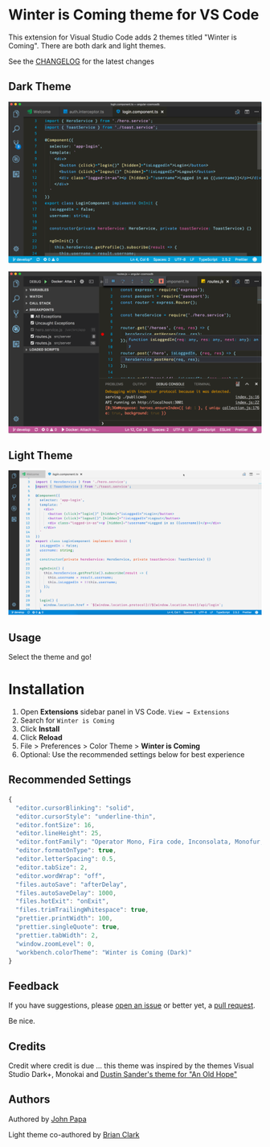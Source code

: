 # Winter is Coming theme for VS Code

This extension for Visual Studio Code adds 2 themes titled "Winter is Coming". There are both dark and light themes.

See the [CHANGELOG](CHANGELOG.md) for the latest changes

## Dark Theme

![HTML](images/800-1.png)

![JavaScript/TypeScript](images/800-2.png)

## Light Theme

![Light Theme](images/800-3-light.png)

## Usage

Select the theme and go!

# Installation

1. Open **Extensions** sidebar panel in VS Code. `View → Extensions`
2. Search for `Winter is Coming`
3. Click **Install**
4. Click **Reload**
5. File > Preferences > Color Theme > **Winter is Coming**
6. Optional: Use the recommended settings below for best experience

## Recommended Settings

```js
{
  "editor.cursorBlinking": "solid",
  "editor.cursorStyle": "underline-thin",
  "editor.fontSize": 16,
  "editor.lineHeight": 25,
  "editor.fontFamily": "Operator Mono, Fira code, Inconsolata, Monofur, Menlo",
  "editor.formatOnType": true,
  "editor.letterSpacing": 0.5,
  "editor.tabSize": 2,
  "editor.wordWrap": "off",
  "files.autoSave": "afterDelay",
  "files.autoSaveDelay": 1000,
  "files.hotExit": "onExit",
  "files.trimTrailingWhitespace": true,
  "prettier.printWidth": 100,
  "prettier.singleQuote": true,
  "prettier.tabWidth": 2,
  "window.zoomLevel": 0,
  "workbench.colorTheme": "Winter is Coming (Dark)"
}
```

## Feedback

If you have suggestions, please [open an issue](https://github.com/johnpapa/vscode-winteriscoming/issues) or better yet, a [pull request](https://github.com/johnpapa/vscode-winteriscoming/pulls).

Be nice.

## Credits

Credit where credit is due ... this theme was inspired by the themes Visual Studio Dark+, Monokai and [Dustin Sander's theme for "An Old Hope"](https://marketplace.visualstudio.com/items?itemName=dustinsanders.an-old-hope-theme-vscode)

## Authors

Authored by [John Papa](https://twitter.com/john_papa)

Light theme co-authored by [Brian Clark](https://twitter.com/_clarkio)
